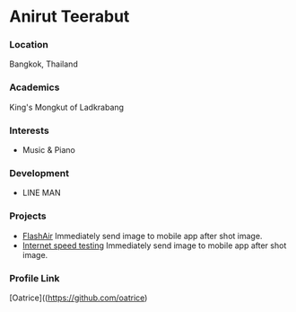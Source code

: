 # Anirut Teerabut

### Location

Bangkok, Thailand

### Academics

King's Mongkut of Ladkrabang

### Interests

- Music & Piano

### Development

- LINE MAN

### Projects

- [FlashAir](https://github.com/oatpano/FlashAir) Immediately send image to mobile app after shot image.
- [Internet speed testing](https://github.com/oatrice/internet-speed-testing) Immediately send image to mobile app after shot image.

### Profile Link

[Oatrice]((https://github.com/oatrice)
